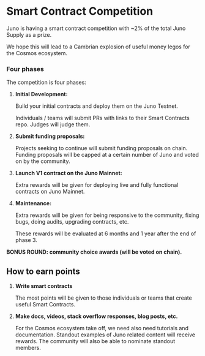 # Smart Contract Competition

Juno is having a smart contract competition with ~2% of the total Juno Supply as a prize.

We hope this will lead to a Cambrian explosion of useful money legos for the Cosmos ecosystem.

### Four phases

The competition is four phases:

1. **Initial Development:**

   Build your initial contracts and deploy them on the Juno Testnet.

   Individuals / teams will submit PRs with links to their Smart Contracts repo. Judges will judge them.

2. **Submit funding proposals:**

   Projects seeking to continue will submit funding proposals on chain. Funding proposals will be capped at a certain number of Juno and voted on by the community.

3. **Launch V1 contract on the Juno Mainnet:**

   Extra rewards will be given for deploying live and fully functional contracts on Juno Mainnet.

4. **Maintenance:**

   Extra rewards will be given for being responsive to the community, fixing bugs, doing audits, upgrading contracts, etc.

   These rewards will be evaluated at 6 months and 1 year after the end of phase 3.

**BONUS ROUND: community choice awards (will be voted on chain).**

## How to earn points

1. **Write smart contracts**

   The most points will be given to those individuals or teams that create useful Smart Contracts.

2. **Make docs, videos, stack overflow responses, blog posts, etc.**

   For the Cosmos ecosystem take off, we need also need tutorials and documentation. Standout examples of Juno related content will receive rewards. The community will also be able to nominate standout members.
